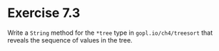 # Exercise 7.3

Write a `String` method for the `*tree` type in `gopl.io/ch4/treesort` that
reveals the sequence of values in the tree.
